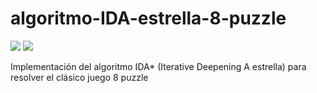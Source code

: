 # algoritmo-IDA-estrella-8-puzzle

<img src="https://img.shields.io/badge/Python-3-blue"/> <img src="https://img.shields.io/badge/GPL-v3-green"/>

Implementación del algoritmo IDA* (Iterative Deepening A estrella) para resolver el clásico juego 8 puzzle
